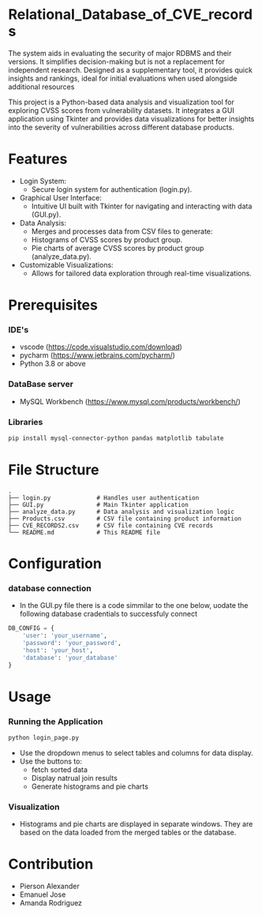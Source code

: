 # Relational_Database_of_CVE_records
The system aids in evaluating the security of major RDBMS and their versions. It simplifies decision-making but is not a replacement for independent research. Designed as a supplementary tool, it provides quick insights and rankings, ideal for initial evaluations when used alongside additional resources

This project is a Python-based data analysis and visualization tool for exploring CVSS scores from vulnerability datasets. It integrates a GUI application using Tkinter and provides data visualizations for better insights into the severity of vulnerabilities across different database products.

# Features
-  Login System:
   -  Secure login system for authentication (login.py).
-  Graphical User Interface:
    -  Intuitive UI built with Tkinter for navigating and interacting with data (GUI.py).
-  Data Analysis:
    -  Merges and processes data from CSV files to generate:
    -  Histograms of CVSS scores by product group.
    -  Pie charts of average CVSS scores by product group (analyze_data.py).
-  Customizable Visualizations:
    -  Allows for tailored data exploration through real-time visualizations.
   
# Prerequisites
### IDE's
-  vscode (https://code.visualstudio.com/download)
-  pycharm (https://www.jetbrains.com/pycharm/)
-  Python 3.8 or above
### DataBase server
-  MySQL Workbench (https://www.mysql.com/products/workbench/)
### Libraries
``` bash
pip install mysql-connector-python pandas matplotlib tabulate
```
# File Structure
```
.
├── login.py             # Handles user authentication
├── GUI.py               # Main Tkinter application
├── analyze_data.py      # Data analysis and visualization logic
├── Products.csv         # CSV file containing product information
├── CVE_RECORDS2.csv     # CSV file containing CVE records
└── README.md            # This README file
```
# Configuration
### database connection
-   In the GUI.py file there is a code simmilar to the one below, uodate the following database cradentials to successfuly connect 
```python
DB_CONFIG = {
    'user': 'your_username',
    'password': 'your_password',
    'host': 'your_host',
    'database': 'your_database'
}
```
# Usage
### Running the Application
```bash
python login_page.py
```
-  Use the dropdown menus to select tables and columns for data display.
-  Use the buttons to:
      -  fetch sorted data
      -  Display natrual join results
      -  Generate histograms and pie charts
### Visualization
-  Histograms and pie charts are displayed in separate windows. They are based on the data loaded from the merged tables or the database.

# Contribution
-  Pierson Alexander
-  Emanuel Jose
-  Amanda Rodriguez
